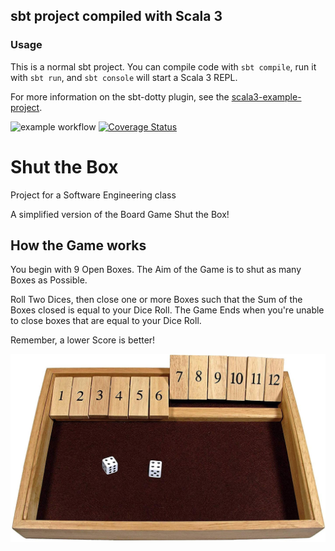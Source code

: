 ## sbt project compiled with Scala 3

### Usage

This is a normal sbt project. You can compile code with `sbt compile`, run it with `sbt run`, and `sbt console` will start a Scala 3 REPL.

For more information on the sbt-dotty plugin, see the
[scala3-example-project](https://github.com/scala/scala3-example-project/blob/main/README.md).


![example workflow](https://github.com/JannisLiebscher/shutthebox/actions/workflows/scala.yml/badge.svg)
<a href='https://coveralls.io/github/JannisLiebscher/shutthebox?branch=master'><img src='https://coveralls.io/repos/github/JannisLiebscher/shutthebox/badge.svg?branch=master' alt='Coverage Status' /></a>

# Shut the Box
Project for a Software Engineering class

A simplified version of the Board Game Shut the Box!

## How the Game works
You begin with 9 Open Boxes. The Aim of the Game is to shut
as many Boxes as Possible.

Roll Two Dices, then close one or more Boxes such that the Sum
of the Boxes closed is equal to your Dice Roll. The Game Ends when
you're unable to close boxes that are equal to your Dice Roll.

Remember, a lower Score is better!

![alt text](src/main/scala/pics/logo.PNG)<br/>